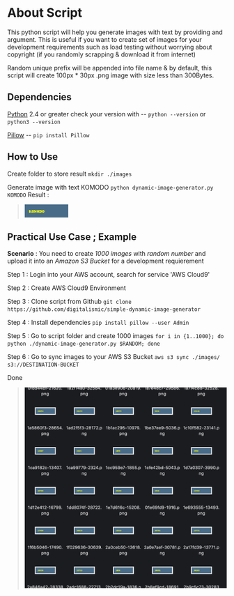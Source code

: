 # About Script

This python script will help you generate images with text by providing and argument. This is useful if you want to create set of images for your development requirements such as load testing without worrying about copyright (if you randomly scrapping & download it from internet)

Random unique prefix will be appended into file name & by default, this script will create 100px * 30px .png image with size less than 300Bytes.

## Dependencies

[Python](https://www.python.org/) 2.4 or greater check your version with -- `python --version`  or `python3 --version`

[Pillow](https://pillow.readthedocs.io/en/stable/)  -- `pip install Pillow` 

## How to Use

Create folder to store result `mkdir ./images`

Generate image with text KOMODO `python dynamic-image-generator.py KOMODO`
Result :  

> ![komodo](https://raw.githubusercontent.com/digitalismic/simple-dynamic-image-generator/main/images/fed22b65-KOMODO.png)


## Practical Use Case ; Example

**Scenario** : You need to create *1000 images* with *random number* and upload it into an *Amazon S3 Bucket* for a development requierement 

Step 1 : Login into your AWS account, search for service 'AWS Cloud9'

Step 2 : Create AWS Cloud9 Environment

Step 3 : Clone script from Github `git clone https://github.com/digitalismic/simple-dynamic-image-generator`

Step 4 : Install dependencies `pip install pillow --user Admin`

Step 5 : Go to script folder and create 1000 images `for i in {1..1000}; do python ./dynamic-image-generator.py $RANDOM; done`

Step 6 : Go to sync images to your AWS S3 Bucket `aws s3 sync ./images/ s3://DESTINATION-BUCKET`

Done


> ![result-100](https://github.com/digitalismic/simple-dynamic-image-generator/blob/main/images/result-random-image-generator-100.png)
